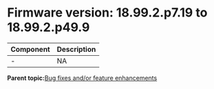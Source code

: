 # Firmware version: 18.99.2.p7.19 to 18.99.2.p49.9

|Component|Description|
|-----------|-------------|
|-|NA|

**Parent topic:**[Bug fixes and/or feature enhancements](../topics/bug_fixes_andor_feature_enhancements_02.md)

